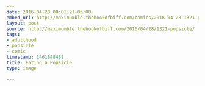 ```yaml
---
date: 2016-04-28 08:01:21-05:00
embed_url: http://maximumble.thebookofbiff.com/comics/2016-04-28-1321.png
layout: post
source: http://maximumble.thebookofbiff.com/2016/04/28/1321-popsicle/
tags:
- adulthood
- popsicle
- comic
timestamp: 1461848481
title: Eating a Popsicle
type: image

---
```

